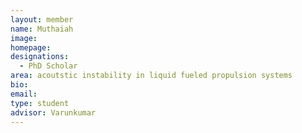 ```yaml
---
layout: member
name: Muthaiah
image: 
homepage:
designations: 
  - PhD Scholar
area: acoutstic instability in liquid fueled propulsion systems
bio:  
email: 
type: student
advisor: Varunkumar
---
```

